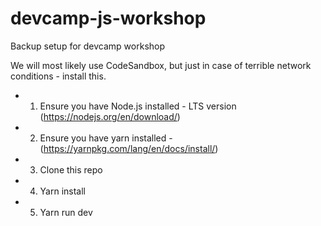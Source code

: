 # devcamp-js-workshop
Backup setup for devcamp workshop

We will most likely use CodeSandbox, but just in case of terrible network conditions - install this.

- 1. Ensure you have Node.js installed - LTS version (https://nodejs.org/en/download/)
- 2. Ensure you have yarn installed - (https://yarnpkg.com/lang/en/docs/install/)
- 3. Clone this repo
- 4. Yarn install
- 5. Yarn run dev
